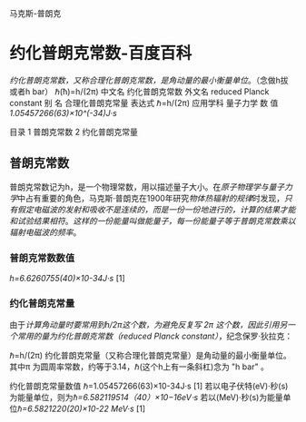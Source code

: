 马克斯-普朗克

# 约化普朗克常数-百度百科

*约化普朗克常数，又称合理化普朗克常数，是角动量的最小衡量单位*。（念做h拔或者h bar）
ℏ(ћ)=h/(2π)
中文名 约化普朗克常数
外文名 reduced Planck constant
别    名 合理化普朗克常量
表达式 ℏ=h/(2π)
应用学科 量子力学
数    值 *1.05457266(63)×10^(-34)J·s*

目录
1 普朗克常数
2 约化普朗克常量

## 普朗克常数

普朗克常数记为h，是一个物理常数，用以描述量子大小。在*原子物理学与量子力学*中占有重要的角色，马克斯·普朗克在1900年研究*物体热辐射的规律*时发现，*只有假定电磁波的发射和吸收不是连续的，而是一份一份地进行的，计算的结果才能和试验结果相符*。*这样的一份能量叫做能量子，每一份能量子等于普朗克常数乘以辐射电磁波的频率*。

### 普朗克常数数值

*h=6.6260755(40)×10-34J·s* [1]

### 约化普朗克常量

由于*计算角动量时要常用到h/2π这个数，为避免反复写 2π 这个数，因此引用另一个常用的量为约化普朗克常数（reduced Planck constant）*，纪念保罗·狄拉克：

ℏ=h/(2π)
约化普朗克常量（又称合理化普朗克常量）是角动量的最小衡量单位。
其中π 为圆周率常数，约等于3.14，ℏ(这个h上有一条斜杠)念为 "h bar" 。

约化普朗克常量数值
ℏ=1.05457266(63)×10-34J·s [1]
若以电子伏特(eV)·秒(s)为能量单位，则为*ℏ=6.582119514（40）×10−16eV⋅s*
若以(MeV)·秒(s)为能量单位*ℏ=6.5821220(20)×10-22 MeV·s*
[1]
